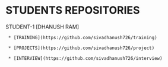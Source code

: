 # STUDENTS REPOSITORIES

STUDENT-1 [DHANUSH RAM]

     * [TRAINING](https://github.com/sivadhanush726/training)

     * [PROJECTS](https://github.com/sivadhanush726/project)

     * [INTERVIEW](https://github.com/sivadhanush726/interview)
